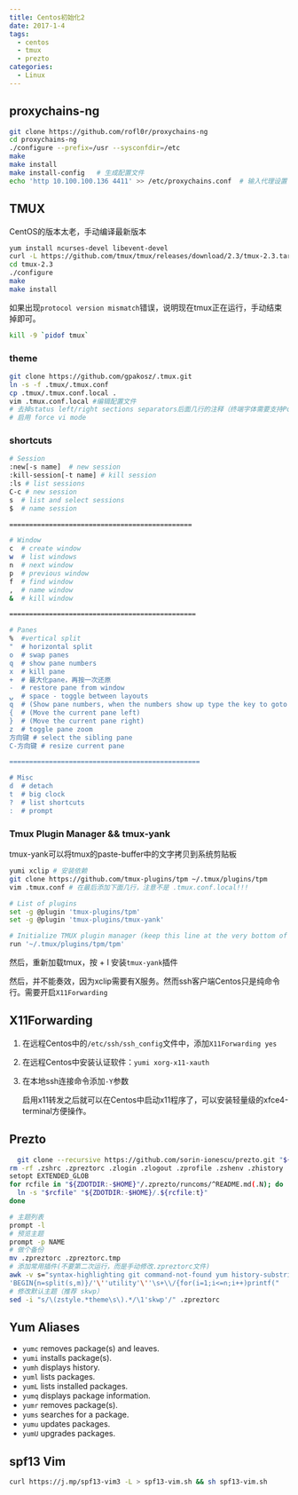 ```yaml
---
title: Centos初始化2
date: 2017-1-4
tags:
  - centos
  - tmux
  - prezto
categories:
  - Linux
---
```


## proxychains-ng

```bash
git clone https://github.com/rofl0r/proxychains-ng
cd proxychains-ng                                 
./configure --prefix=/usr --sysconfdir=/etc 
make
make install
make install-config   # 生成配置文件
echo 'http 10.100.100.136 4411' >> /etc/proxychains.conf  # 输入代理设置
```

<!-- more -->

## TMUX

CentOS的版本太老，手动编译最新版本

```bash
yum install ncurses-devel libevent-devel
curl -L https://github.com/tmux/tmux/releases/download/2.3/tmux-2.3.tar.gz | tar xz
cd tmux-2.3
./configure
make
make install
```

如果出现`protocol version mismatch`错误，说明现在tmux正在运行，手动结束掉即可。

```bash
kill -9 `pidof tmux`
```



### theme

```bash
git clone https://github.com/gpakosz/.tmux.git
ln -s -f .tmux/.tmux.conf
cp .tmux/.tmux.conf.local .
vim .tmux.conf.local #编辑配置文件
# 去掉status left/right sections separators后面几行的注释（终端字体需要支持Powerline）
# 启用 force vi mode
```

### shortcuts

```bash
# Session
:new[-s name]  # new session
:kill-session[-t name] # kill session
:ls # list sessions
C-c # new session
s  # list and select sessions
$  # name session

==============================================

# Window
c  # create window
w  # list windows
n  # next window
p  # previous window
f  # find window
,  # name window
&  # kill window

===============================================

# Panes
%  #vertical split
"  # horizontal split
o  # swap panes
q  # show pane numbers
x  # kill pane
+  # 最大化pane，再按一次还原
-  # restore pane from window
⍽  # space - toggle between layouts
q  # (Show pane numbers, when the numbers show up type the key to goto that pane)
{  # (Move the current pane left)
}  # (Move the current pane right)
z  # toggle pane zoom
方向键 # select the sibling pane
C-方向键 # resize current pane

================================================

# Misc
d  # detach
t  # big clock
?  # list shortcuts
:  # prompt
```

### Tmux Plugin Manager && tmux-yank

tmux-yank可以将tmux的paste-buffer中的文字拷贝到系统剪贴板

```bash
yumi xclip # 安装依赖
git clone https://github.com/tmux-plugins/tpm ~/.tmux/plugins/tpm 
vim .tmux.conf # 在最后添加下面几行，注意不是 .tmux.conf.local!!!
```

```bash
# List of plugins
set -g @plugin 'tmux-plugins/tpm'
set -g @plugin 'tmux-plugins/tmux-yank'

# Initialize TMUX plugin manager (keep this line at the very bottom of tmux.conf)
run '~/.tmux/plugins/tpm/tpm'
```

然后，重新加载tmux，按<prefix> + I 安装`tmux-yank`插件

然后，并不能奏效，因为xclip需要有X服务。然而ssh客户端Centos只是纯命令行。需要开启`X11Forwarding`

## X11Forwarding

1. 在远程Centos中的`/etc/ssh/ssh_config`文件中，添加`X11Forwarding yes`

2. 在远程Centos中安装认证软件：`yumi xorg-x11-xauth`

3. 在本地ssh连接命令添加`-Y`参数

   启用x11转发之后就可以在Centos中启动x11程序了，可以安装轻量级的xfce4-terminal方便操作。

## Prezto

```bash
  git clone --recursive https://github.com/sorin-ionescu/prezto.git "${ZDOTDIR:-$HOME}/.zprezto"
rm -rf .zshrc .zpreztorc .zlogin .zlogout .zprofile .zshenv .zhistory .zcompdump
setopt EXTENDED_GLOB
for rcfile in "${ZDOTDIR:-$HOME}"/.zprezto/runcoms/^README.md(.N); do
  ln -s "$rcfile" "${ZDOTDIR:-$HOME}/.${rcfile:t}"
done

# 主题列表
prompt -l
# 预览主题
prompt -p NAME
# 做个备份
mv .zpreztorc .zpreztorc.tmp
# 添加常用插件(不要第二次运行，而是手动修改.zpreztorc文件)
awk -v s="syntax-highlighting git command-not-found yum history-substring-search autosuggestions" \
'BEGIN{n=split(s,m)}/'\''utility'\''\s+\\/{for(i=1;i<=n;i++)printf("  '\''%s'\'' \\\n",m[i])}{print}' .zpreztorc.tmp > .zpreztorc
# 修改默认主题（推荐 skwp）
sed -i "s/\(zstyle.*theme\s\).*/\1'skwp'/" .zpreztorc
```


Yum Aliases
-------

- `yumc` removes package(s) and leaves.
- `yumi` installs package(s).
- `yumh` displays history.
- `yuml` lists packages.
- `yumL` lists installed packages.
- `yumq` displays package information.
- `yumr` removes package(s).
- `yums` searches for a package.
- `yumu` updates packages.
- `yumU` upgrades packages.


## spf13 Vim

```bash
curl https://j.mp/spf13-vim3 -L > spf13-vim.sh && sh spf13-vim.sh
```

